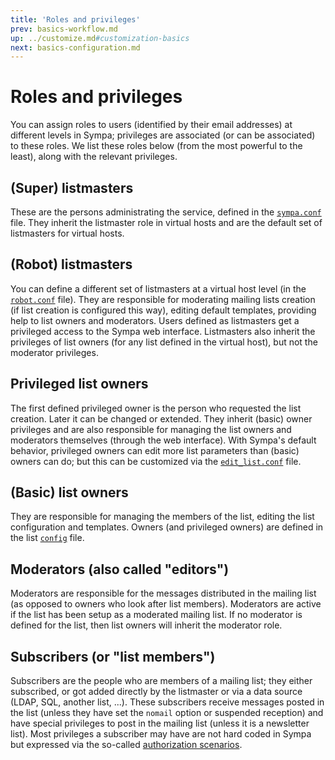 ```yaml
---
title: 'Roles and privileges'
prev: basics-workflow.md
up: ../customize.md#customization-basics
next: basics-configuration.md
---
```


Roles and privileges
====================

You can assign roles to users (identified by their email addresses) at different levels in Sympa; privileges are associated (or can be associated) to these roles. We list these roles below (from the most powerful to the least), along with the relevant privileges.

(Super) listmasters
-------------------

These are the persons administrating the service, defined in the [`sympa.conf`](/gpldoc/man/sympa.conf.5.html) file. They inherit the listmaster role in virtual hosts and are the default set of listmasters for virtual hosts.

(Robot) listmasters
-------------------

You can define a different set of listmasters at a virtual host level (in the [`robot.conf`](/gpldoc/man/sympa.conf.5.html) file). They are responsible for moderating mailing lists creation (if list creation is configured this way), editing default templates, providing help to list owners and moderators. Users defined as listmasters get a privileged access to the Sympa web interface. Listmasters also inherit the privileges of list owners (for any list defined in the virtual host), but not the moderator privileges.

Privileged list owners
----------------------

The first defined privileged owner is the person who requested the list creation. Later it can be changed or extended. They inherit (basic) owner privileges and are also responsible for managing the list owners and moderators themselves (through the web interface). With Sympa's default behavior, privileged owners can edit more list parameters than (basic) owners can do; but this can be customized via the [`edit_list.conf`](/gpldoc/man/edit_list.conf.5.html) file.

(Basic) list owners
-------------------

They are responsible for managing the members of the list, editing the list configuration and templates. Owners (and privileged owners) are defined in the list [`config`](/gpldoc/man/list_config.5.html) file.

Moderators (also called "editors")
----------------------------------

Moderators are responsible for the messages distributed in the mailing list (as opposed to owners who look after list members). Moderators are active if the list has been setup as a moderated mailing list. If no moderator is defined for the list, then list owners will inherit the moderator role.

Subscribers (or "list members")
-------------------------------

Subscribers are the people who are members of a mailing list; they either subscribed, or got added directly by the listmaster or via a data source (LDAP, SQL, another list, ...). These subscribers receive messages posted in the list (unless they have set the `nomail` option or suspended reception) and have special privileges to post in the mailing list (unless it is a newsletter list). Most privileges a subscriber may have are not hard coded in Sympa but expressed via the so-called [authorization scenarios](basics-scenarios.md).

